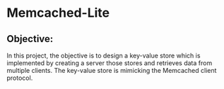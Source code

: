 # Memcached-Lite

## Objective: 

In this project, the objective is to design a key-value store which is implemented by creating a server those stores and retrieves data from multiple clients. The key-value store is mimicking the Memcached client protocol.

